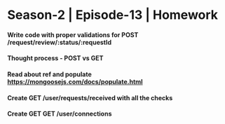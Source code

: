 # Season-2 | Episode-13 | Homework

#### Write code with proper validations for POST /request/review/:status/:requestId

#### Thought process - POST vs GET

#### Read about ref and populate https://mongoosejs.com/docs/populate.html

#### Create GET /user/requests/received with all the checks

#### Create GET GET /user/connections
